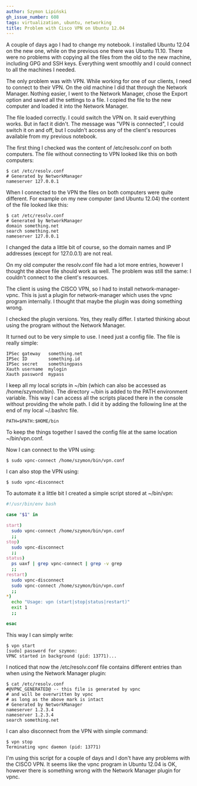 ```yaml
---
author: Szymon Lipiński
gh_issue_number: 608
tags: virtualization, ubuntu, networking
title: Problem with Cisco VPN on Ubuntu 12.04
---
```


A couple of days ago I had to change my notebook. I installed Ubuntu 12.04 on the new one, while on the previous one there was Ubuntu 11.10. There were no problems with copying all the files from the old to the new machine, including GPG and SSH keys. Everything went smoothly and I could connect to all the machines I needed.

The only problem was with VPN. While working for one of our clients, I need to connect to their VPN. On the old machine I did that through the Network Manager. Nothing easier, I went to the Network Manager, chose the Export option and saved all the settings to a file. I copied the file to the new computer and loaded it into the Network Manager.

The file loaded correctly. I could switch the VPN on. It said everything works. But in fact it didn't. The message was "VPN is connected", I could switch it on and off, but I couldn't access any of the client's resources available from my previous notebook.

The first thing I checked was the content of /etc/resolv.conf on both computers. The file without connecting to VPN looked like this on both computers:



```nohighlight
$ cat /etc/resolv.conf
# Generated by NetworkManager
nameserver 127.0.0.1
```

When I connected to the VPN the files on both computers were quite different. For example on my new computer (and Ubuntu 12.04) the content of the file looked like this:

```nohighlight
$ cat /etc/resolv.conf
# Generated by NetworkManager
domain something.net
search something.net
nameserver 127.0.0.1
```

I changed the data a little bit of course, so the domain names and IP addresses (except for 127.0.0.1) are not real.

On my old computer the resolv.conf file had a lot more entries, however I thought the above file should work as well. The problem was still the same: I couldn't connect to the client's resources.

The client is using the CISCO VPN, so I had to install network-manager-vpnc. This is just a plugin for network-manager which uses the vpnc program internally. I thought that maybe the plugin was doing something wrong.

I checked the plugin versions. Yes, they really differ. I started thinking about using the program without the Network Manager.

It turned out to be very simple to use. I need just a config file. The file is really simple:

```nohighlight
IPSec gateway   something.net
IPSec ID        something.id
IPSec secret    somethingpass
Xauth username  mylogin
Xauth password  mypass
```

I keep all my local scripts in ~/bin (which can also be accessed as /home/szymon/bin). The directory ~/bin is added to the PATH environment variable. This way I can access all the scripts placed there in the console without providing the whole path. I did it by adding the following line at the end of my local ~/.bashrc file.

```nohighlight
PATH=$PATH:$HOME/bin
```

To keep the things together I saved the config file at the same location ~/bin/vpn.conf.

Now I can connect to the VPN using:

```nohighlight
$ sudo vpnc-connect /home/szymon/bin/vpn.conf
```

I can also stop the VPN using:

```nohighlight
$ sudo vpnc-disconnect
```

To automate it a little bit I created a simple script stored at ~/bin/vpn:

```bash
#!/usr/bin/env bash

case "$1" in

start)
  sudo vpnc-connect /home/szymon/bin/vpn.conf
  ;;
stop)
  sudo vpnc-disconnect
  ;;
status)
  ps uaxf | grep vpnc-connect | grep -v grep
  ;;
restart)
  sudo vpnc-disconnect
  sudo vpnc-connect /home/szymon/bin/vpn.conf
  ;;
*)
  echo "Usage: vpn (start|stop|status|restart)"
  exit 1
  ;;

esac

```

This way I can simply write:

```nohighlight
$ vpn start
[sudo] password for szymon:
VPNC started in background (pid: 13771)...
```

I noticed that now the /etc/resolv.conf file contains different entries than when using the Network Manager plugin:

```nohighlight
$ cat /etc/resolv.conf
#@VPNC_GENERATED@ -- this file is generated by vpnc
# and will be overwritten by vpnc
# as long as the above mark is intact
# Generated by NetworkManager
nameserver 1.2.3.4
nameserver 1.2.3.4
search something.net
```

I can also disconnect from the VPN with simple command:

```nohighlight
$ vpn stop
Terminating vpnc daemon (pid: 13771)
```

I'm using this script for a couple of days and I don't have any problems with the CISCO VPN. It seems like the vpnc program in Ubuntu 12.04 is OK, however there is something wrong with the Network Manager plugin for vpnc.
